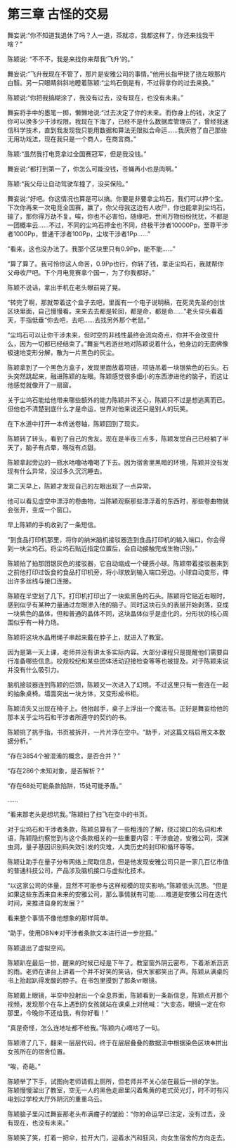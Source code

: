 # 第三章 古怪的交易

舞妄说:“你不知道我退休了吗？人一退，茶就凉，我都这样了，你还来找我干啥？”

陈颖说: “不不不，我是来找你来帮我‘飞升’的。”

舞妄说:“飞升我现在不管了，那片是安雅公司的事情。”他用长指甲挠了挠左眼那片白翳。另一只眼睛斜斜地瞪着陈颖:“尘坞石倒是有，不过得拿你的过去来换。”

陈颖说:“你把我搞糊涂了，我没有过去，没有现在，也没有未来。”

舞妄将手中的墨笔一掷，懒懒地说:“过去决定了你的未来。而你身上的钱，决定了你可以换多少干涉权限。我现在下海了，已经不是什么数据库管理员了，曾经我迷信科学技术，直到我发现我只能用数据和算法无限拟合命运……我厌倦了自己那些无用功戏法，现在我只是一个商人，在商言商。”

陈颖:“虽然我打电竞拿过全国赛冠军，但是我没钱。”

舞妄说:“都打到第一了，你怎么可能没钱，苍蝇再小也是肉啊。”

陈颖:“我父母让自动驾驶车撞了，没买保险。”

舞妄说:“好吧。你这情况也算是可以搞。你要是非要拿尘坞石，我们可以押个宝。下次你再来一次电竞全国赛，赢了，你父母我这边有人收尸，你也能拿到尘坞石，输了，那你得万劫不复。唉，你也不必害怕，随缘吧，世间万物纷纷扰扰，不都是一团概率云……不过，不同的尘坞石押金也不同，终极干涉者10000Pp，至尊干涉者1000Pp，普通干涉者100Pp，尘埃干涉者1Pp……”

“看来，这也没办法了。我那个区块里只有0.9Pp，能不能……”

“算了算了。我可怜你这人命苦，0.9Pp也行，你转了钱，拿走尘坞石，我就帮你父母收尸吧。下个月电竞赛拿个国一，为了你我都好。”

陈颖不说话，拿出手机在老头眼前晃了晃。

“转完了啊，那就带着这个盒子去吧，里面有一个电子说明稿，在死灵先圣的创世区块里面，自己慢慢看。来来去去都是轮回，都是命，都是命……”老头仰头看着天，手指低垂“你去吧，去吧……去找另外那个老鼠。”

“尘坞石可以让你干涉未来，但时空的非线性最终会流向奇点，你并不会改变什么，因为一切都已经结束了。”舞妄气若游丝地对陈颖说着什么，他身边的无面佛像极速地变形分解，散为一片黑色的灰尘。

陈颖拿到了一个黑色方盒子，发现里面放着项链，项链吊着一块银紫色的石头。石头突然跳起来，融进陈颖的左眼。陈颖感觉很多细小的东西渗进他的脑子，而这让他感觉就像开了一扇窗。

关于尘坞石能给他带来哪些额外的能力陈颖并不关心，陈颖只不过是想逃离而已。但他也不清楚到底什么才是命运，世界对他来说还只是别人的玩笑。

在下水道中打开一本传送卷轴，陈颖回到了现实。

陈颖转了转头，看到了自己的舍友。现在是半夜三点多，陈颖发觉自己已经躺了半天了，脑子有点晕，喉咙有点甜。

陈颖拿起旁边的一瓶水咕噜咕噜喝了下去。因为宿舍里黑暗的环境，陈颖并没有发现有什么异常，没过多久沉沉睡去。

第二天早上，陈颖才发现自己的左眼出现了一点异常。

他可以看见虚空中漂浮的卷曲物，当陈颖观察那些漂浮着的东西时，那些卷曲物就会张开，变成一个窗口。

早上陈颖的手机收到了一条短信。

“到食品打印机那里，将你的纳米脑机接驳器连到食品打印机的输入端口。你会得到一块尘坞石。将尘坞石贴近指定位置后，会自动接触完成生物识别。”

陈颖拍了拍那团银灰色的接驳器，它自动缩成一个硬质小球。陈颖带着接驳器来到之前他打印过饭食的食品打印机旁，将小球放到输入端口旁边。小球自动变形，伸出许多丝线与接口连接。

陈颖在半空划了几下。打印机打印出了一块紫黑色的石头。陈颖将它贴近右眼时，感到似乎有某种力量通过左眼渗入他的脑子。同时这块石头的表层开始剥落，变成一块紫色的晶体，但和普通的晶体不同，这块晶体似乎是虚化的，分形状的核心周围似乎有一种力场。

陈颖将这块水晶用绳子串起来戴在脖子上，就进入了教室。

因为是第一天上课，老师并没有讲太多实际内容。大部分课程只是提醒他们需要自行准备哪些信息。校规校纪和某些团体活动迎接检查等等也被提及。对于陈颖来说并没有什么吸引力。

脑机接驳器连到陈颖的后颈，陈颖又一次进入了幻境。不过这里只有一套连在一起的抽象桌椅。墙面突出一块方体，又变形成书柜。

陈颖消失又出现在椅子上。他抬起手，桌子上浮出一个魔法书。正好是舞妄给他的那本关于尘坞石和干涉者所遵守的契约的书。

陈颖挑了挑手指，书页被拆开，一片片浮在空中。“助手，对这篇文档启用文本数据分析。”

“存在3854个被混淆的概念，是否合并？”

“存在286个未知对象，是否解析？”

“存在68处可能条款陷阱，15处可能矛盾。”

……

“看来那老头是想坑我。”陈颖扫了扫飞在空中的书页。

对于尘坞石和干涉者条款，陈颖总算有了一些粗浅的了解，绕过拗口的名词和术语，陈颖隐约察觉到与这个条款相关的一些重要内容：干涉痕迹，安雅公司，深渊虫洞，量子基因识别码失效引发的灾难，人类历史的封印和循环等等。

陈颖让助手在量子分布网络上爬取信息，但是他发现安雅公司只是一家几百亿市值的普通科技公司，产品涉及脑机接口与虚拟化技术。

“以这家公司的体量，显然不可能参与这样规模的现实影响。”陈颖低头沉思。“但是如果这些东西来自未来的安雅公司，那么事情就有可能……难道是安雅公司在迭代时间，来推进自身的发展？”

看来整个事情不像他想象的那样简单。

“助手，使用DBN✻对干涉者条款文本进行进一步挖掘。”

陈颖退出了虚拟空间。

陈颖趴在最后一排，醒来的时候已经是下午了。教室窗外阴云密布，下着淅淅沥沥的雨。老师在讲台上讲着一个并不好笑的笑话，但大家都笑出了声。陈颖从满桌的书上抬起趴得发酸的脖子。在书包里摸到了那条vr眼镜。

陈颖戴上眼镜，半空中投射出一个全息界面，陈颖看到一条新信息，陈颖点开那个视频，发现那个在车上遇到的女孩就站在课桌上对他喊：“大变态，眼镜一定在你那里，今晚你不还给我，有你好看！”

“真是奇怪，怎么连地址都不给我。”陈颖内心嘀咕了一句。

陈颖滑了几下，翻来一层层代码，终于在层层叠叠的数据流中根据染色区块✻拼出女孩所在的宿舍位置。

“唉，奇葩。”

陈颖举了下手，试图向老师请假上厕所，但老师并不关心坐在最后一排的学生。 陈颖慢慢溜出了教室，空无一人的黑色走廊里闪着焦黄的老式荧光灯，时不时有闪电划过学校大厅外阴沉的重重乌云。

陈颖脑子里闪过舞妄那老头布满瘤子的皱脸：“你的命运早已注定，没有过去，没有现在，也没有未来。”

陈颖笑了笑，打着一把伞，拉开大门，迎着水汽和狂风，向女生宿舍的方向走去。

